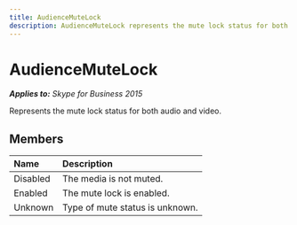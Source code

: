 ```yaml
---
title: AudienceMuteLock
description: AudienceMuteLock represents the mute lock status for both audio and video.
---
```

# AudienceMuteLock


_**Applies to:** Skype for Business 2015_

Represents the mute lock status for both audio and video.
            
## Members



|**Name**|**Description**|
|:-----|:-----|
|Disabled|The media is not muted.|
|Enabled|The mute lock is enabled.|
|Unknown|Type of mute status is unknown.|
